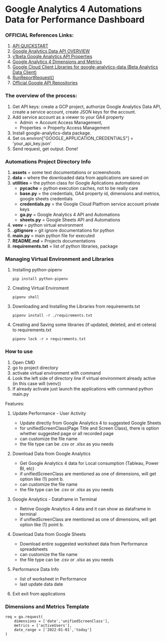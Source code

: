 # Google Analytics 4 Automations Data for Performance Dashboard

### OFFICIAL References Links:
1. [API QUICKSTART](https://developers.google.com/analytics/devguides/reporting/data/v1/quickstart-client-libraries)
2. [Google Analytics Data API OVERVIEW](https://developers.google.com/analytics/devguides/reporting/data/v1/rest/?apix=true)
3. [v1beta Google Analytics API Properties](https://developers.google.com/analytics/devguides/reporting/data/v1/rest/v1beta/properties)
4. [Google Analytics 4 Dimensions and Metrics](https://developers.google.com/analytics/devguides/reporting/data/v1/api-schema)
5. [Google Cloud Client Libraries for google-analytics-data (Beta Analytics Data Client)](https://googleapis.dev/python/analyticsdata/latest/data_v1beta/beta_analytics_data.html#google.analytics.data_v1beta.services.beta_analytics_data.BetaAnalyticsDataClient)
6. [RunReportRequest()](https://googleapis.dev/python/analyticsdata/latest/data_v1beta/types.html#google.analytics.data_v1beta.types.RunReportRequest)
7. [Official Google API Repositories](https://github.com/googleapis/google-api-python-client)


### The overview of the process:
1. Get API keys: create a GCP project, authorize Google Analytics Data API, create a service account, create JSON keys for the account.
2. Add service account as a viewer to your GA4 property
    - Admin -> Account Access Management, 
    - Properties -> Property Access Management
3. Install google-analytics-data package.
4. Set os.environ["GOOGLE_APPLICATION_CREDENTIALS"] = 'your_api_key.json'
5. Send request, get output. Done!

### Automations Project Directory Info
1. **assets** = some text documentations or screenshoots
2. **data** =  where the downloaded data from applications are saved on
3. **utilities** = the python class for Google Aplications automations
   - **__pycache__** = python execution caches, not to be really care
   - **base.py** = the credentials, GA4 property id, dimensions and metrics, google sheets credentials
   - **credentials.py** = the Google Cloud Platfrom service account private keys
   - **ga.py** = Google Analytics 4 API and Automations
   - **sheets.py** = Google Sheets API and Automations
6. **venv** = python virtual environment
7. **.gitignore** = git ignore documentations for python
8. **main.py** = main python file for executed
9. **README.md** = Projects documentations
10. **requirements.txt** = list of python libraries, package

### Managing Virtual Environment and Libraries
1. Installing python-pipenv
    ```
    pip install python-pipenv
    ```
2. Creating Virtual Enviroment
    ```
    pipenv shell
    ```
3. Downloading and Installing the Libraries from requirements.txt
    ```
    pipenv install -r ./requirements.txt
    ```
4. Creating and Saving some libraries (if updated, deleted, and et cetera) to requirements.txt
    ```
    pipenv lock -r > requirements.txt
    ```

### How to use

1. Open CMD
2. go to project directory
3. activate virtual environment with command
4. Look the left side of directory line if virtual environment already active (in this case will (venv))
5. If already activate just launch the applications with command python main.py


Features:
1. Update Performance - User Activity
   - Update directly from Google Analytics 4 to suggested Google Sheets
   - for unifiedScreenClass(Page Title and Screen Class), there is option whether suggested page or all recorded page
   - can customize the file name
   - the file type can be .csv or .xlsx as you needs

3. Download Data from Google Analytics
   - Get Google Analytics 4 data for Local consumption (Tableau, Power BI, etc)
   - if unifiedScreenClass are mentioned as one of dimensions, will get option like (1) point b.
   - can customize the file name
   - the file type can be .csv or .xlsx as you needs

5. Google Analytics - Dataframe in Terminal
   - Retrive Google Analytics 4 data and it can show as dataframe in terminal
   - if unifiedScreenClass are mentioned as one of dimensions, will get option like (1) point b.

7. Download Data from Google Sheets
   - Download entire suggested worksheet data from Performance spreadsheets
   - can customize the file name
   - the file type can be .csv or .xlsx as you needs

9. Performance Data Info
   - list of worksheet in Performance
   - last update data date

11. Exit
   exit from applications

### Dimensions and Metrics Template
```
req = ga.request(
    dimensions = ['date','unifiedScreenClass'],
    metrics = ['activeUsers'],
    date_range = ['2022-01-01','today']
)
```
